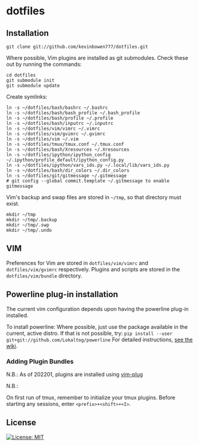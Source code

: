 # dotfiles

## Installation #

    git clone git://github.com/kevinbowen777/dotfiles.git

Where possible, Vim plugins are installed as git submodules. Check these out by
running the commands:

    cd dotfiles
    git submodule init
    git submodule update

Create symlinks:

    ln -s ~/dotfiles/bash/bashrc ~/.bashrc
	ln -s ~/dotfiles/bash/bash_profile ~/.bash_profile
	ln -s ~/dotfiles/bash/profile ~/.profile
    ln -s ~/dotfiles/bash/inputrc ~/.inputrc
    ln -s ~/dotfiles/vim/vimrc ~/.vimrc
    ln -s ~/dotfiles/vim/gvimrc ~/.gvimrc
    ln -s ~/dotfiles/vim ~/.vim
    ln -s ~/dotfiles/tmux/tmux.conf ~/.tmux.conf
	ln -s ~/dotfiles/bash/Xresources ~/.Xresources
	ln -s ~/dotfiles/ipython/ipython_config ~/.ipython/profile_default/ipython_config.py
    ln -s ~/dotfiles/ipython/vars_ids.py ~/.local/lib/vars_ids.py
    ln -s ~/dotfiles/bash/dir_colors ~/.dir_colors
    ln -s ~/dotfiles/git/gitmessage ~/.gitmessage
    # git config --global commit.template ~/.gitmessage to enable gitmessage

Vim's backup and swap files are stored in `~/tmp`, so that directory must exist.

    mkdir ~/tmp
    mkdir ~/tmp/.backup
    mkdir ~/tmp/.swp
    mkdir ~/tmp/.undo
      
## VIM #

Preferences for Vim are stored in `dotfiles/vim/vimrc` and `dotfiles/vim/gvimrc`
respectively. Plugins and scripts are stored in the `dotfiles/vim/bundle`
directory.

## Powerline plug-in installation
The current vim configuration depends upon having the powerline plug-in
installed.

To install powerline:
    Where possible, just use the package available in the current, active
    distro. If that is not possible, try:
    ```
	pip install --user git+git://github.com/Lokaltog/powerline
    ```
For detailed instructions, [see the wiki](https://github.com/kevinbowen777/dotfiles/wiki/Powerline-Plugin-Installation-Instructions).

### Adding Plugin Bundles ##

N.B.: As of 202201, plugins are installed using
[vim-plug](https://github.com/junegunn/vim-plug)

N.B.: 

On first run of tmux, remember to initialize your tmux plugins. Before 
starting any sessions, enter `<prefix>+<shift>+<I>`.

## License
[![License: MIT](https://img.shields.io/badge/License-MIT-yellow.svg)](https://opensource.org/licenses/MIT)
